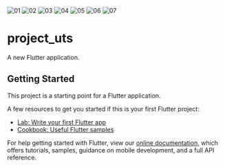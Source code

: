 
![01](https://user-images.githubusercontent.com/48936827/114109195-f8e7fb80-98fe-11eb-922a-4a67074aeaf5.jpg)
![02](https://user-images.githubusercontent.com/48936827/114109201-fc7b8280-98fe-11eb-9a77-6726e8dc6e3b.jpg)
![03](https://user-images.githubusercontent.com/48936827/114109209-ff767300-98fe-11eb-8fac-6aa6b55887c3.jpg)
![04](https://user-images.githubusercontent.com/48936827/114109214-01d8cd00-98ff-11eb-8c33-afed234f5621.jpg)
![05](https://user-images.githubusercontent.com/48936827/114109222-056c5400-98ff-11eb-83a1-a177b34e256f.jpg)
![06](https://user-images.githubusercontent.com/48936827/114109225-08674480-98ff-11eb-9479-9954e2ad3ae5.jpg)
![07](https://user-images.githubusercontent.com/48936827/114109234-1026e900-98ff-11eb-9a1c-183d9faabf8a.jpg)
# project_uts

A new Flutter application.

## Getting Started

This project is a starting point for a Flutter application.

A few resources to get you started if this is your first Flutter project:

- [Lab: Write your first Flutter app](https://flutter.dev/docs/get-started/codelab)
- [Cookbook: Useful Flutter samples](https://flutter.dev/docs/cookbook)

For help getting started with Flutter, view our
[online documentation](https://flutter.dev/docs), which offers tutorials,
samples, guidance on mobile development, and a full API reference.
